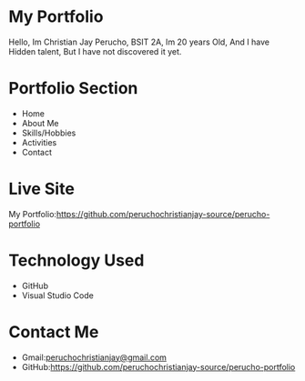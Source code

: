# My Portfolio
Hello, Im Christian Jay Perucho, BSIT 2A, Im 20 years Old, And I have Hidden talent, But I have not discovered it yet.
# Portfolio Section
* Home
* About Me
* Skills/Hobbies
* Activities
* Contact
# Live Site
My Portfolio:https://github.com/peruchochristianjay-source/perucho-portfolio
# Technology Used
* GitHub
* Visual Studio Code
# Contact Me
* Gmail:peruchochristianjay@gmail.com
* GitHub:https://github.com/peruchochristianjay-source/perucho-portfolio
